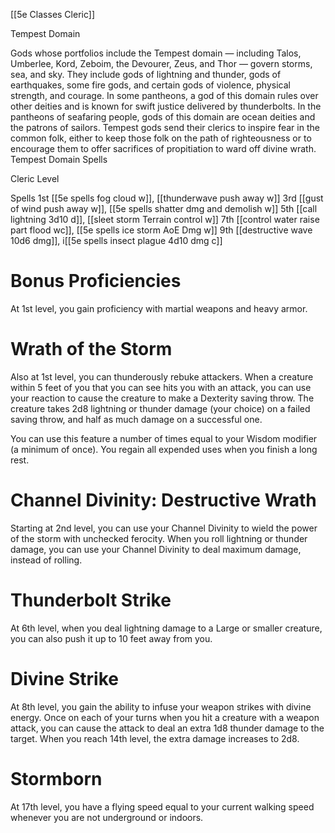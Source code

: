 [[5e Classes Cleric]]

Tempest Domain

Gods whose portfolios include the Tempest domain — including Talos, Umberlee, Kord, Zeboim, the Devourer, Zeus, and Thor — govern storms, sea, and sky. They include gods of lightning and thunder, gods of earthquakes, some fire gods, and certain gods of violence, physical strength, and courage. In some pantheons, a god of this domain rules over other deities and is known for swift justice delivered by thunderbolts. In the pantheons of seafaring people, gods of this domain are ocean deities and the patrons of sailors. Tempest gods send their clerics to inspire fear in the common folk, either to keep those folk on the path of righteousness or to encourage them to offer sacrifices of propitiation to ward off divine wrath.
Tempest Domain Spells

Cleric Level
	

Spells
1st 	[[5e spells fog cloud w]], [[thunderwave push away w]]
3rd 	[[gust of wind push away w]], [[5e spells shatter dmg and demolish w]]
5th 	[[call lightning 3d10 d]], [[sleet storm Terrain control w]]
7th 	[[control water raise part flood wc]], [[5e spells ice storm AoE Dmg w]]
9th 	[[destructive wave 10d6 dmg]], i[[5e spells insect plague 4d10 dmg c]]

# Bonus Proficiencies
At 1st level, you gain proficiency with martial weapons and heavy armor.

# Wrath of the Storm
Also at 1st level, you can thunderously rebuke attackers. When a creature within 5 feet of you that you can see hits you with an attack, you can use your reaction to cause the creature to make a Dexterity saving throw. The creature takes 2d8 lightning or thunder damage (your choice) on a failed saving throw, and half as much damage on a successful one.

You can use this feature a number of times equal to your Wisdom modifier (a minimum of once). You regain all expended uses when you finish a long rest.

# Channel Divinity: Destructive Wrath
Starting at 2nd level, you can use your Channel Divinity to wield the power of the storm with unchecked ferocity.
When you roll lightning or thunder damage, you can use your Channel Divinity to deal maximum damage, instead of rolling.

# Thunderbolt Strike
At 6th level, when you deal lightning damage to a Large or smaller creature, you can also push it up to 10 feet away from you.

# Divine Strike
At 8th level, you gain the ability to infuse your weapon strikes with divine energy. Once on each of your turns when you hit a creature with a weapon attack, you can cause the attack to deal an extra 1d8 thunder damage to the target. When you reach 14th level, the extra damage increases to 2d8.

# Stormborn
At 17th level, you have a flying speed equal to your current walking speed whenever you are not underground or indoors.